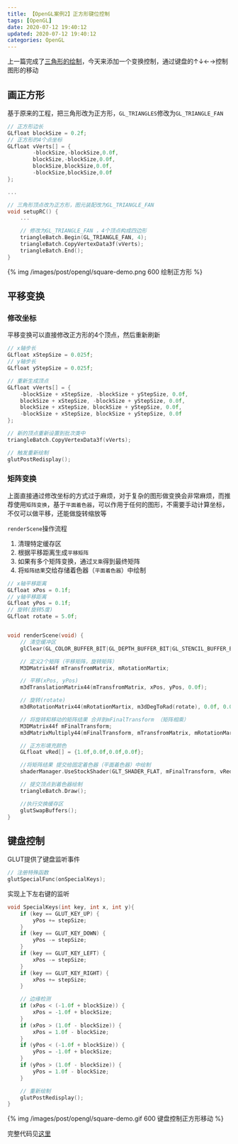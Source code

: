 ```yaml
---
title: 【OpenGL案例2】正方形键位控制
tags: [OpenGL]
date: 2020-07-12 19:40:12
updated: 2020-07-12 19:40:12
categories: OpenGL
---
```


上一篇完成了[三角形的绘制](/2020-07-11/opengl-triangle-demo/)，今天来添加一个变换控制，通过键盘的↑↓←→控制图形的移动

<!-- more -->

## 画正方形

基于原来的工程，把三角形改为正方形，`GL_TRIANGLES`修改为`GL_TRIANGLE_FAN`

```cpp
// 正方形边长
GLfloat blockSize = 0.2f;
// 正方形的4个点坐标
GLfloat vVerts[] = {
        -blockSize,-blockSize,0.0f,
        blockSize,-blockSize,0.0f,
        blockSize,blockSize,0.0f,
        -blockSize,blockSize,0.0f
};

...

// 三角形顶点改为正方形，图元装配改为GL_TRIANGLE_FAN
void setupRC() {
    ...

    // 修改为GL_TRIANGLE_FAN ，4个顶点构成四边形
    triangleBatch.Begin(GL_TRIANGLE_FAN, 4);
    triangleBatch.CopyVertexData3f(vVerts);
    triangleBatch.End();
}
```

{% img /images/post/opengl/square-demo.png 600 绘制正方形 %}

## 平移变换

### 修改坐标

平移变换可以直接修改正方形的4个顶点，然后重新刷新

```cpp
// x轴步长
GLfloat xStepSize = 0.025f;
// y轴步长
GLfloat yStepSize = 0.025f;

// 重新生成顶点
GLfloat vVerts[] = {
    -blockSize + xStepSize, -blockSize + yStepSize, 0.0f,
    blockSize + xStepSize, -blockSize + yStepSize, 0.0f,
    blockSize + xStepSize, blockSize + yStepSize, 0.0f,
    -blockSize + xStepSize, blockSize + yStepSize, 0.0f
};

// 新的顶点重新设置到批次类中
triangleBatch.CopyVertexData3f(vVerts);

// 触发重新绘制
glutPostRedisplay();
```

### 矩阵变换

上面直接通过修改坐标的方式过于麻烦，对于复杂的图形做变换会非常麻烦，而推荐使用`矩阵变换`，基于`平面着色器`，可以作用于任何的图形，不需要手动计算坐标，不仅可以做平移，还能做旋转缩放等

`renderScene`操作流程

1. 清理特定缓存区
2. 根据平移距离生成`平移矩阵`
3. 如果有多个矩阵变换，通过`叉乘`得到最终矩阵
4. 将`矩阵结果`交给存储着色器（`平面着色器`）中绘制

```cpp
// x轴平移距离
GLfloat xPos = 0.1f;
// y轴平移距离
GLfloat yPos = 0.1f;
// 旋转(旋转5度)
GLfloat rotate = 5.0f;


void renderScene(void) {
    // 清空缓冲区
    glClear(GL_COLOR_BUFFER_BIT|GL_DEPTH_BUFFER_BIT|GL_STENCIL_BUFFER_BIT);

    // 定义2个矩阵（平移矩阵，旋转矩阵）
    M3DMatrix44f mTransfromMatrix, mRotationMartix;

    // 平移(xPos, yPos)
    m3dTranslationMatrix44(mTransfromMatrix, xPos, yPos, 0.0f);

    // 旋转(rotate)
    m3dRotationMatrix44(mRotationMartix, m3dDegToRad(rotate), 0.0f, 0.0f, 1.0f);

    // 将旋转和移动的矩阵结果 合并到mFinalTransform （矩阵相乘）
    M3DMatrix44f mFinalTransform;
    m3dMatrixMultiply44(mFinalTransform, mTransfromMatrix, mRotationMartix);

    // 正方形填充颜色
    GLfloat vRed[] = {1.0f,0.0f,0.0f,0.0f};

    //将矩阵结果 提交给固定着色器（平面着色器）中绘制
    shaderManager.UseStockShader(GLT_SHADER_FLAT, mFinalTransform, vRed);

    // 提交顶点到着色器绘制
    triangleBatch.Draw();

    //执行交换缓存区
    glutSwapBuffers();
}
```

## 键盘控制

GLUT提供了键盘监听事件

```cpp
// 注册特殊函数
glutSpecialFunc(onSpecialKeys);
```

实现上下左右键的监听

```cpp
void SpecialKeys(int key, int x, int y){
    if (key == GLUT_KEY_UP) {
        yPos += stepSize;
    }
    if (key == GLUT_KEY_DOWN) {
        yPos -= stepSize;
    }
    if (key == GLUT_KEY_LEFT) {
        xPos -= stepSize;
    }
    if (key == GLUT_KEY_RIGHT) {
        xPos += stepSize;
    }

    // 边缘检测
    if (xPos < (-1.0f + blockSize)) {
        xPos = -1.0f + blockSize;
    }
    if (xPos > (1.0f - blockSize)) {
        xPos = 1.0f - blockSize;
    }
    if (yPos < (-1.0f + blockSize)) {
        yPos = -1.0f + blockSize;
    }
    if (yPos > (1.0f - blockSize)) {
        yPos = 1.0f - blockSize;
    }

    // 重新绘制
    glutPostRedisplay();
}
```

{% img /images/post/opengl/square-demo.gif 600 键盘控制正方形移动 %}

完整代码见[这里](https://github.com/zhengbomo/OpenGLDemo/tree/master/002--%E9%94%AE%E7%9B%98%E6%8E%A7%E5%88%B6%E6%AD%A3%E6%96%B9%E5%BD%A2)